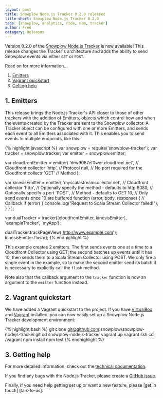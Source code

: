 ```yaml
---
layout: post
title: Snowplow Node.js Tracker 0.2.0 released
title-short: Snowplow Node.js Tracker 0.2.0
tags: [snowplow, analytics, node, npm, tracker]
author: Fred
category: Releases
---
```


Version 0.2.0 of the [Snowplow Node.js Tracker][repo] is now available! This release changes the Tracker's architecture and adds the ability to send Snowplow events via either `GET` or `POST`.

Read on for more information...

1. [Emitters](/blog/2015/10/09/snowplow-node.js-tracker-0.2.0-released/#emitters)
2. [Vagrant quickstart](/blog/2015/10/09/snowplow-node.js-tracker-0.2.0-released/#vagrant)
3. [Getting help](/blog/2015/10/09/snowplow-node.js-tracker-0.2.0-released/#help)

<!--more-->

<h2 id="emitters">1. Emitters</h2>

This release brings the Node.js Tracker's API closer to those of other trackers with the addition of Emitters, objects which control how and when the events created by the Tracker are sent to the Snowplow collector. A Tracker object can be configured with one or more Emitters, and sends each event to all Emitters associated with it. This enables you to send events to multiple endpoints, like this:

{% highlight javascript %}
var snowplow = require('snowplow-tracker');
var tracker = snowplow.tracker;
var emitter = snowplow.emitter;

var cloudfrontEmitter = emitter(
	'drw9087ef0wer.cloudfront.net', // Cloudfront collector
	'http', // Protocol
	null, // No port required for the Cloudfront collectr
	'GET' // Method
);

var kinesisEmitter = emitter(
	'myscalastreamcollector.net', // Cloudfront collector
	'http', // Optionally specify the method - defaults to http
	8080, // Optionally specify a port
	'POST', // Method - defaults to GET
	10, // Only send events once 10 are buffered
	function (error, body, response) { // Callback
		if (error) {
			console.log("Request to Scala Stream Collector failed!");
		}
	}
);

var dualTracker = tracker([cloudfrontEmitter, kinesisEmitter], 'exampleTracker', 'myApp');

dualTracker.trackPageView('http://www.example.com');
kinesisEmitter.flush();
{% endhighlight %}

This example creates 2 emitters. The first sends events one at a time to a Cloudfront Collector using GET; the second batches up events until it has 10, then sends them to a Scala Stream Collector using POST. We only fire a single event in the example, so to make the second emitter send its batch it is necessary to explicitly call the `flush` method.

Note also that the callback argument to the `tracker` function is now an argument to the `emitter` function instead.

<h2 id="vagrant">2. Vagrant quickstart</h2>

We have added a Vagrant quickstart to the project. If you have [VirtualBox][vbox] and [Vagrant][vagrant] installed, you can now easily set up a Snowplow Node.js Tracker development environment:

{% highlight bash %}
git clone git@github.com:snowplow/snowplow-nodejs-tracker.git
cd snowplow-nodejs-tracker
vagrant up
vagrant ssh
cd /vagrant
npm install
npm test
{% endhighlight %}

<h2 id="help">3. Getting help</h2>

For more detailed information, check out the [technical documentation][tech-docs].

If you find any bugs with the Node.js Tracker, please create a [GitHub issue][issues].

Finally, if you need help getting set up or want a new feature, please [get in touch] [talk-to-us].

[repo]: https://github.com/snowplow/snowplow-nodejs-tracker
[issues]: https://github.com/snowplow/snowplow-nodejs-tracker/issues
[tech-docs]: https://github.com/snowplow/snowplow/wiki/Node.js-tracker
[vagrant]: https://www.vagrantup.com/
[vbox]: https://www.virtualbox.org/
